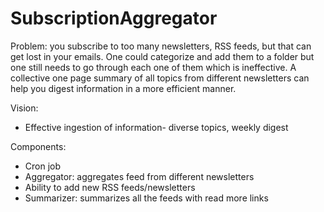 # SubscriptionAggregator
Problem: you subscribe to too many newsletters, RSS feeds, but that can get lost in your emails. One could categorize and add them to a folder but one still needs to go through each one of them which is ineffective. A collective one page summary of all topics from different newsletters can help you digest information in a more efficient manner. 

Vision:

- Effective ingestion of information- diverse topics, weekly digest

Components:

- Cron job
- Aggregator: aggregates feed from different newsletters
- Ability to add new RSS feeds/newsletters
- Summarizer: summarizes all the feeds with read more links

